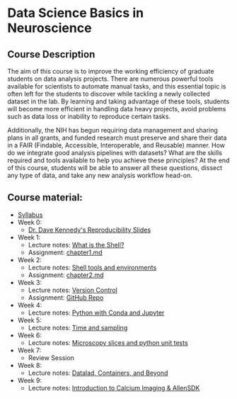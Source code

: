 # Data Science Basics in Neuroscience

## Course Description
The aim of this course is to improve the working efficiency of graduate students on data analysis projects. There are numerous powerful tools available for scientists to automate manual tasks, and this essential topic is often left for the students to discover while tackling a newly collected dataset in the lab. By learning and taking advantage of these tools, students will become more efficient in handling data heavy projects, avoid problems such as data loss or inability to reproduce certain tasks.

Additionally, the NIH has begun requiring data management and sharing plans in all grants, and funded research must preserve and share their data in a FAIR (Findable, Accessible, Interoperable, and Reusable) manner. How do we integrate good analysis pipelines with datasets? What are the skills required and tools available to help you achieve these principles? At the end of this course, students will be able to answer all these questions, dissect any type of data, and take any new analysis workflow head-on.

## Course material:
 - [Syllabus](https://wcm-datascibasics.github.io/syllabus.html)
 - Week 0:
	- [Dr. Dave Kennedy's Reproducibility Slides](https://docs.google.com/presentation/d/1GFlYtxlta0GoTW6yTlTKjn00hF-6U_VjCW5mkSmySto/edit?usp=sharing)
 - Week 1: 
	- Lecture notes: [What is the Shell?](https://axiezai.github.io/wcm_datasci_basics_01shell/)
	- Assignment: [chapter1.md](https://wcm-datascibasics.github.io/assignments/chapter1.html)
 - Week 2:
	- Lecture notes: [Shell tools and environments](https://axiezai.github.io/wcm_datasci_basics_02environment)
	- Assignment: [chapter2.md](https://wcm-datascibasics.github.io/assignments/chapter2.html)
 - Week 3:
	- Lecture notes: [Version Control](https://axiezai.github.io/wcm_datasci_basics_03git/)
	- Assignment: [GitHub Repo](https://github.com/WCM-datascibasics/version_control_assignment)
 - Week 4:
	- Lecture notes: [Python with Conda and Jupyter](https://github.com/axiezai/wcm_datasci_basics_04python)
 - Week 5:
	- Lecture notes: [Time and sampling](https://github.com/axiezai/wcm_datasci_basics_05time)
 - Week 6:
	- Lecture notes: [Microscopy slices and python unit tests](https://github.com/axiezai/wcm_datasci_basics_06images)
 - Week 7:
	- Review Session
 - Week 8:
	- Lecture notes: [Datalad, Containers, and Beyond](https://github.com/axiezai/wcm_datasci_basics_08beyond)
 - Week 9:
	- Lecture notes: [Introduction to Calcium Imaging & AllenSDK](https://github.com/axiezai/wcm_datasci_basics_07calcium) 
